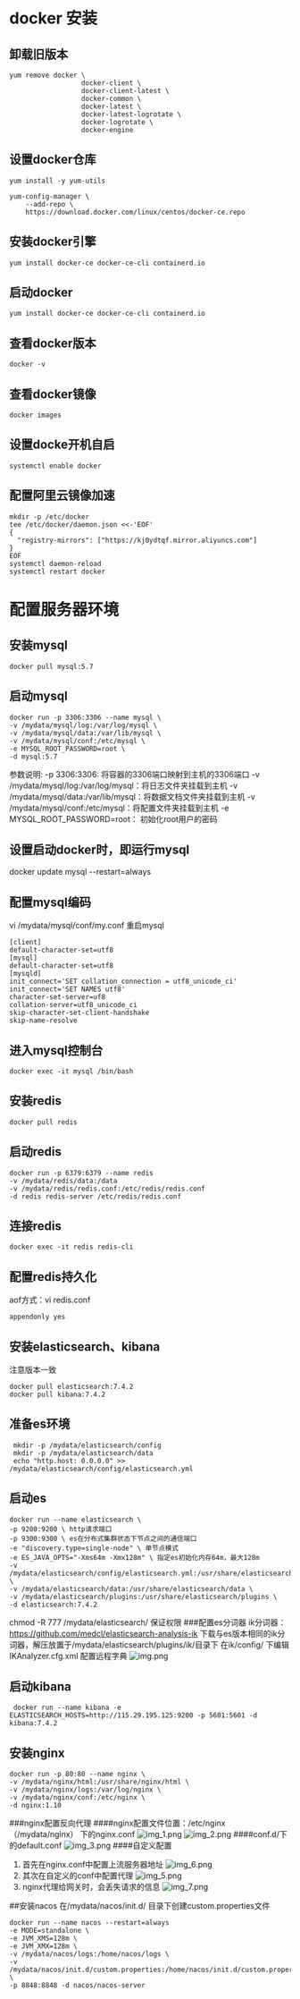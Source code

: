 # docker 安装
## 卸载旧版本
```
yum remove docker \
                  docker-client \
                  docker-client-latest \
                  docker-common \
                  docker-latest \
                  docker-latest-logrotate \
                  docker-logrotate \
                  docker-engine
```
## 设置docker仓库
```
yum install -y yum-utils

yum-config-manager \
    --add-repo \
    https://download.docker.com/linux/centos/docker-ce.repo
```

## 安装docker引擎
```
yum install docker-ce docker-ce-cli containerd.io
```
## 启动docker
```
yum install docker-ce docker-ce-cli containerd.io
```
## 查看docker版本
```
docker -v
```
## 查看docker镜像
```
docker images
```
## 设置docke开机自启
```
systemctl enable docker
```
## 配置阿里云镜像加速
```
mkdir -p /etc/docker
tee /etc/docker/daemon.json <<-'EOF'
{
  "registry-mirrors": ["https://kj0ydtqf.mirror.aliyuncs.com"]
}
EOF
systemctl daemon-reload
systemctl restart docker
```
# 配置服务器环境
## 安装mysql
```
docker pull mysql:5.7
```
## 启动mysql
```
docker run -p 3306:3306 --name mysql \
-v /mydata/mysql/log:/var/log/mysql \
-v /mydata/mysql/data:/var/lib/mysql \
-v /mydata/mysql/conf:/etc/mysql \
-e MYSQL_ROOT_PASSWORD=root \
-d mysql:5.7
```
参数说明:
 -p 3306:3306: 将容器的3306端口映射到主机的3306端口
 -v /mydata/mysql/log:/var/log/mysql：将日志文件夹挂载到主机
 -v /mydata/mysql/data:/var/lib/mysql：将数据文档文件夹挂载到主机
 -v /mydata/mysql/conf:/etc/mysql：将配置文件夹挂载到主机
 -e MYSQL_ROOT_PASSWORD=root： 初始化root用户的密码
 ## 设置启动docker时，即运行mysql
 docker update mysql --restart=always
 ## 配置mysql编码
 vi /mydata/mysql/conf/my.conf 重启mysql
 ```
 [client]
default-character-set=utf8
[mysql]
default-character-set=utf8
[mysqld]
init_connect='SET collation_connection = utf8_unicode_ci'
init_connect='SET NAMES utf8'
character-set-server=uf8
collation-server=utf8_unicode_ci
skip-character-set-client-handshake
skip-name-resolve
```

 ## 进入mysql控制台
```
docker exec -it mysql /bin/bash
```
 ## 安装redis
 ```
 docker pull redis
 ```
 ## 启动redis
 ```
 docker run -p 6379:6379 --name redis 
 -v /mydata/redis/data:/data 
 -v /mydata/redis/redis.conf:/etc/redis/redis.conf 
 -d redis redis-server /etc/redis/redis.conf
 ```

## 连接redis
```
docker exec -it redis redis-cli
```

## 配置redis持久化
aof方式：vi redis.conf
```
appendonly yes
```

## 安装elasticsearch、kibana
注意版本一致
```
docker pull elasticsearch:7.4.2
docker pull kibana:7.4.2
```
## 准备es环境
```
 mkdir -p /mydata/elasticsearch/config
 mkdir -p /mydata/elasticsearch/data
 echo "http.host: 0.0.0.0" >> /mydata/elasticsearch/config/elasticsearch.yml
```
## 启动es
```
docker run --name elasticsearch \ 
-p 9200:9200 \ http请求端口
-p 9300:9300 \ es在分布式集群状态下节点之间的通信端口
-e "discovery.type=single-node" \ 单节点模式
-e ES_JAVA_OPTS="-Xms64m -Xmx128m" \ 指定es初始化内存64m，最大128m
-v /mydata/elasticsearch/config/elasticsearch.yml:/usr/share/elasticsearch/config/elasticsearch.yml \
-v /mydata/elasticsearch/data:/usr/share/elasticsearch/data \
-v /mydata/elasticsearch/plugins:/usr/share/elasticsearch/plugins \
-d elasticsearch:7.4.2
```
chmod -R 777 /mydata/elasticsearch/ 保证权限
###配置es分词器
ik分词器：https://github.com/medcl/elasticsearch-analysis-ik
下载与es版本相同的ik分词器，解压放置于/mydata/elasticsearch/plugins/ik/目录下
在ik/config/ 下编辑IKAnalyzer.cfg.xml 配置远程字典
![img.png](img.png)

## 启动kibana
```
 docker run --name kibana -e ELASTICSEARCH_HOSTS=http://115.29.195.125:9200 -p 5601:5601 -d kibana:7.4.2
```

## 安装nginx
```
docker run -p 80:80 --name nginx \
-v /mydata/nginx/html:/usr/share/nginx/html \
-v /mydata/nginx/logs:/var/log/nginx \
-v /mydata/nginx/conf:/etc/nginx \
-d nginx:1.10
```
###nginx配置反向代理
####nginx配置文件位置：/etc/nginx（/mydata/nginx） 下的nginx.conf
![img_1.png](img_1.png)
![img_2.png](img_2.png)
####conf.d/下的default.conf
![img_3.png](img_3.png)
####自定义配置
1) 首先在nginx.conf中配置上流服务器地址
![img_6.png](img_6.png)
2) 其次在自定义的conf中配置代理
![img_5.png](img_5.png)
3) nginx代理给网关时，会丢失请求的信息
   ![img_7.png](img_7.png)

##安装nacos
在/mydata/nacos/init.d/ 目录下创建custom.properties文件
```shell
docker run --name nacos --restart=always 
-e MODE=standalone \
-e JVM_XMS=128m \
-e JVM_XMX=128m \
-v /mydata/nacos/logs:/home/nacos/logs \
-v /mydata/nacos/init.d/custom.properties:/home/nacos/init.d/custom.properties \
-p 8848:8848 -d nacos/nacos-server
```
